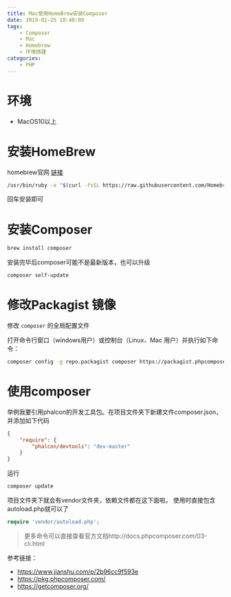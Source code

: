 ```yaml
---
title: Mac使用HomeBrew安装Composer
date: 2019-02-25 10:48:09
tags:
    - Composer
    - Mac
    - Homebrew
    - 环境搭建
categories:
    - PHP
---
```


# 环境

- MacOS10以上

<!-- more -->

# 安装HomeBrew

homebrew官网 [链接](https://brew.sh/)

``` bash
/usr/bin/ruby -e "$(curl -fsSL https://raw.githubusercontent.com/Homebrew/install/master/install)"
```

回车安装即可

# 安装Composer

``` bash
brew install composer
```

安装完毕后composer可能不是最新版本，也可以升级

``` bash
composer self-update
```

# 修改Packagist 镜像

修改 `composer` 的全局配置文件

打开命令行窗口（windows用户）或控制台（Linux、Mac 用户）并执行如下命令：
``` bash
composer config -g repo.packagist composer https://packagist.phpcomposer.com
```

# 使用composer

举例我要引用phalcon的开发工具包。在项目文件夹下新建文件composer.json，并添加如下代码

``` composer.json
{
    "require": {
        "phalcon/devtools": "dev-master"
    }
}
```

运行

``` bash
composer update
```

项目文件夹下就会有vendor文件夹，依赖文件都在这下面啦。
使用时直接包含autoload.php就可以了

``` php
require 'vendor/autoload.php';
```

> 更多命令可以直接查看官方文档http://docs.phpcomposer.com/03-cli.html

参考链接：
- https://www.jianshu.com/p/2b96cc9f593e
- https://pkg.phpcomposer.com/
- https://getcomposer.org/

